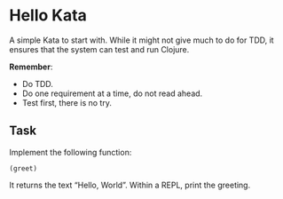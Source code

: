 # Hello Kata

A simple Kata to start with. While it might not give much to do for TDD,
it ensures that the system can test and run Clojure.

__Remember__:

- Do TDD.
- Do one requirement at a time, do not read ahead.
- Test first, there is no try.

## Task

Implement the following function:

    (greet)

It returns the text “Hello, World”.
Within a REPL, print the greeting.
